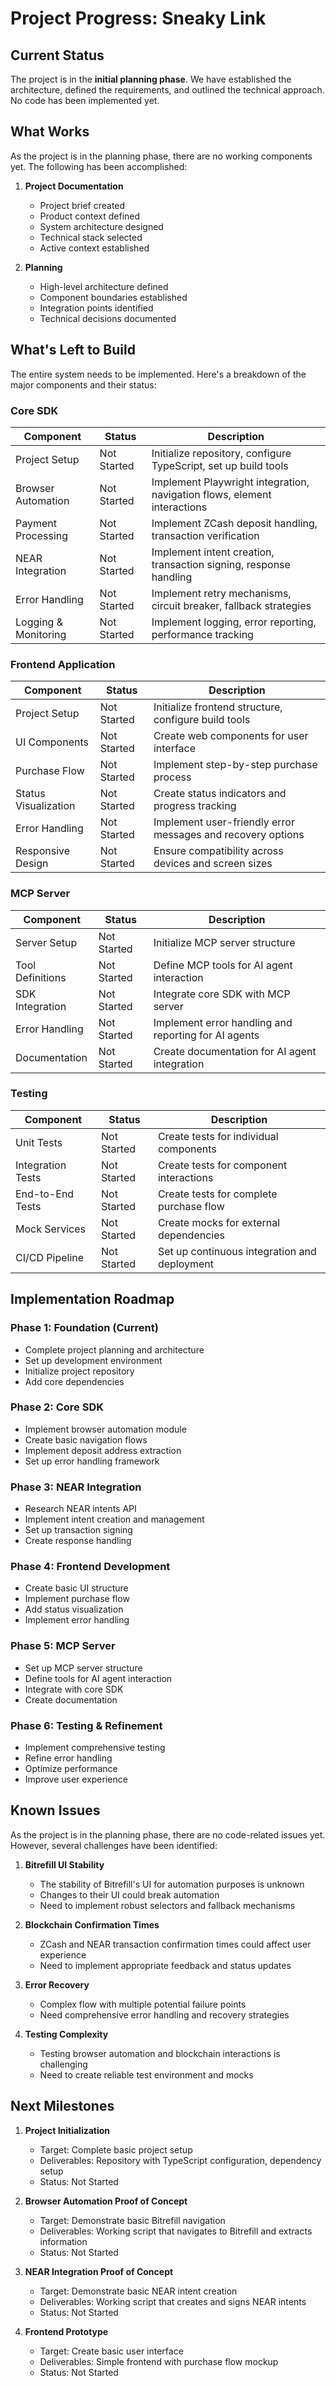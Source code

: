 # Project Progress: Sneaky Link

## Current Status

The project is in the **initial planning phase**. We have established the architecture, defined the requirements, and outlined the technical approach. No code has been implemented yet.

## What Works

As the project is in the planning phase, there are no working components yet. The following has been accomplished:

1. **Project Documentation**
   - Project brief created
   - Product context defined
   - System architecture designed
   - Technical stack selected
   - Active context established

2. **Planning**
   - High-level architecture defined
   - Component boundaries established
   - Integration points identified
   - Technical decisions documented

## What's Left to Build

The entire system needs to be implemented. Here's a breakdown of the major components and their status:

### Core SDK

| Component | Status | Description |
|-----------|--------|-------------|
| Project Setup | Not Started | Initialize repository, configure TypeScript, set up build tools |
| Browser Automation | Not Started | Implement Playwright integration, navigation flows, element interactions |
| Payment Processing | Not Started | Implement ZCash deposit handling, transaction verification |
| NEAR Integration | Not Started | Implement intent creation, transaction signing, response handling |
| Error Handling | Not Started | Implement retry mechanisms, circuit breaker, fallback strategies |
| Logging & Monitoring | Not Started | Implement logging, error reporting, performance tracking |

### Frontend Application

| Component | Status | Description |
|-----------|--------|-------------|
| Project Setup | Not Started | Initialize frontend structure, configure build tools |
| UI Components | Not Started | Create web components for user interface |
| Purchase Flow | Not Started | Implement step-by-step purchase process |
| Status Visualization | Not Started | Create status indicators and progress tracking |
| Error Handling | Not Started | Implement user-friendly error messages and recovery options |
| Responsive Design | Not Started | Ensure compatibility across devices and screen sizes |

### MCP Server

| Component | Status | Description |
|-----------|--------|-------------|
| Server Setup | Not Started | Initialize MCP server structure |
| Tool Definitions | Not Started | Define MCP tools for AI agent interaction |
| SDK Integration | Not Started | Integrate core SDK with MCP server |
| Error Handling | Not Started | Implement error handling and reporting for AI agents |
| Documentation | Not Started | Create documentation for AI agent integration |

### Testing

| Component | Status | Description |
|-----------|--------|-------------|
| Unit Tests | Not Started | Create tests for individual components |
| Integration Tests | Not Started | Create tests for component interactions |
| End-to-End Tests | Not Started | Create tests for complete purchase flow |
| Mock Services | Not Started | Create mocks for external dependencies |
| CI/CD Pipeline | Not Started | Set up continuous integration and deployment |

## Implementation Roadmap

### Phase 1: Foundation (Current)
- Complete project planning and architecture
- Set up development environment
- Initialize project repository
- Add core dependencies

### Phase 2: Core SDK
- Implement browser automation module
- Create basic navigation flows
- Implement deposit address extraction
- Set up error handling framework

### Phase 3: NEAR Integration
- Research NEAR intents API
- Implement intent creation and management
- Set up transaction signing
- Create response handling

### Phase 4: Frontend Development
- Create basic UI structure
- Implement purchase flow
- Add status visualization
- Implement error handling

### Phase 5: MCP Server
- Set up MCP server structure
- Define tools for AI agent interaction
- Integrate with core SDK
- Create documentation

### Phase 6: Testing & Refinement
- Implement comprehensive testing
- Refine error handling
- Optimize performance
- Improve user experience

## Known Issues

As the project is in the planning phase, there are no code-related issues yet. However, several challenges have been identified:

1. **Bitrefill UI Stability**
   - The stability of Bitrefill's UI for automation purposes is unknown
   - Changes to their UI could break automation
   - Need to implement robust selectors and fallback mechanisms

2. **Blockchain Confirmation Times**
   - ZCash and NEAR transaction confirmation times could affect user experience
   - Need to implement appropriate feedback and status updates

3. **Error Recovery**
   - Complex flow with multiple potential failure points
   - Need comprehensive error handling and recovery strategies

4. **Testing Complexity**
   - Testing browser automation and blockchain interactions is challenging
   - Need to create reliable test environment and mocks

## Next Milestones

1. **Project Initialization**
   - Target: Complete basic project setup
   - Deliverables: Repository with TypeScript configuration, dependency setup
   - Status: Not Started

2. **Browser Automation Proof of Concept**
   - Target: Demonstrate basic Bitrefill navigation
   - Deliverables: Working script that navigates to Bitrefill and extracts information
   - Status: Not Started

3. **NEAR Integration Proof of Concept**
   - Target: Demonstrate basic NEAR intent creation
   - Deliverables: Working script that creates and signs NEAR intents
   - Status: Not Started

4. **Frontend Prototype**
   - Target: Create basic user interface
   - Deliverables: Simple frontend with purchase flow mockup
   - Status: Not Started

